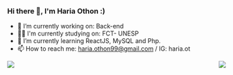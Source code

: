 ### Hi there 👋, I'm Haria Othon :)



- 🔭 I’m currently working on: Back-end
- 👨‍🎓 I'm currently studying on: FCT- UNESP
- 🌱 I’m currently learning  ReactJS, MySQL and Php.
- 📫 How to reach me: haria.othon99@gmail.com / IG: haria.ot  


<a href="https://github.com/hariaot/hariaot">
  <img align = "left" src = "https://github-readme-stats.vercel.app/api/top-langs/?username=hariaot" />
</a>

<a href="https://github.com/hariaot/hariaot">
  <img align = "right" src = "https://github-readme-stats.vercel.app/api?username=hariaot&show_icons=true&theme:dark" />
</a>
